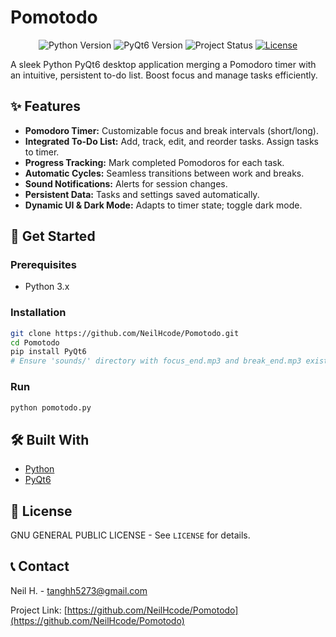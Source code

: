 # Pomotodo

<p align="center">
  <img src="https://img.shields.io/badge/Python-3.x-blue.svg" alt="Python Version">
  <img src="https://img.shields.io/badge/PyQt6-v6.x-green.svg" alt="PyQt6 Version">
  <img src="https://img.shields.io/badge/Status-Active-brightgreen" alt="Project Status">
  <a href="LICENSE"><img src="https://img.shields.io/badge/License-MIT-yellow.svg" alt="License"></a>
</p>

A sleek Python PyQt6 desktop application merging a Pomodoro timer with an intuitive, persistent to-do list. Boost focus and manage tasks efficiently.

## ✨ Features

*   **Pomodoro Timer:** Customizable focus and break intervals (short/long).
*   **Integrated To-Do List:** Add, track, edit, and reorder tasks. Assign tasks to timer.
*   **Progress Tracking:** Mark completed Pomodoros for each task.
*   **Automatic Cycles:** Seamless transitions between work and breaks.
*   **Sound Notifications:** Alerts for session changes.
*   **Persistent Data:** Tasks and settings saved automatically.
*   **Dynamic UI & Dark Mode:** Adapts to timer state; toggle dark mode.

## 🚀 Get Started

### Prerequisites

*   Python 3.x

### Installation

```bash
git clone https://github.com/NeilHcode/Pomotodo.git
cd Pomotodo
pip install PyQt6
# Ensure 'sounds/' directory with focus_end.mp3 and break_end.mp3 exists.
```

### Run

```bash
python pomotodo.py
```

## 🛠️ Built With

*   [Python](https://www.python.org/)
*   [PyQt6](https://doc.qt.io/qtforpython/)

## 📄 License

GNU GENERAL PUBLIC LICENSE - See `LICENSE` for details.

## 📞 Contact

Neil H. - tanghh5273@gmail.com

Project Link: [https://github.com/NeilHcode/Pomotodo](https://github.com/NeilHcode/Pomotodo)
